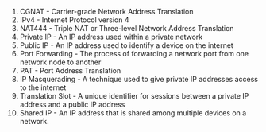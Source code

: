 1. CGNAT - Carrier-grade Network Address Translation
2. IPv4 - Internet Protocol version 4
3. NAT444 - Triple NAT or Three-level Network Address Translation
4. Private IP - An IP address used within a private network 
5. Public IP - An IP address used to identify a device on the internet 
6. Port Forwarding - The process of forwarding a network port from one network node to another 
7. PAT - Port Address Translation 
8. IP Masquerading - A technique used to give private IP addresses access to the internet 
9. Translation Slot - A unique identifier for sessions between a private IP address and a public IP address 
10. Shared IP - An IP address that is shared among multiple devices on a network.
